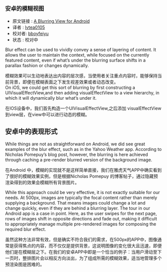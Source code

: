 `安卓的模糊视图`
---

>
* 原文链接 : [A Blurring View for Android](原文url)
* 译者 : [lvtea0105](https://github.com/lvtea0105) 
* 校对者: [bboyfeiyu](https://github.com/bboyfeiyu)  
* 状态 :   校对中


Blur effect can be used to vividly convey a sense of layering of content. It allows the user to maintain the context, while focused on the currently featured content, even if what’s under the blurring surface shifts in a parallax fashion or changes dynamically.

模糊效果可以生动地表达出内容的层次感，当使用者关注重点内容时，能够保持当前背景，即便在模糊表面之下发生视差效果或者动态改变。    
On iOS, we could get this sort of blurring by first constructing a UIVisualEffectView,and then adding visualEffectView to a view hierarchy, in which it will dynamically blur what’s under it.

在IOS设备中，我们首先构造一个UIVisualEffectView,之后添加 visualEffectView 到view层，在view中可以进行动态的模糊。

## 安卓中的表现形式

While things are not as straightforward on Android, we did see great examples of the blur effect, such as in the Yahoo Weather app. According to Nicholas Pomepuy’s blog post, however, the blurring is here achieved through caching a pre-render blurred version of the background image.

在Android 中，模糊的实现就不是这样简单直接，我们在雅虎天气APP中确实看到了很好的模糊效果实例，但是根据Nicholas Pomepuy 的博客帖子，通过隐藏预渲染得到的效果会模糊所有背景图片。

While this approach could be very effective, it is not exactly suitable for our needs. At 500px, images are typically the focal content rather than merely supplying a background. That means images could change a lot and change quickly, even if they are behind a blurring layer. The tour in our Android app is a case in point. Here, as the user swipes for the next page, rows of images shift in opposite directions and fade out, making it difficult to appropriately manage multiple pre-rendered images for composing the required blur effect.

虽然这种方法非常有效，但是确实不符合我们的需求，在500px的APP中，图像通常是获得焦点的内容，而不仅仅是提供背景，这说明图像的变化很大且迅速，即便他们是在模糊层之下。在我们的安卓APP中即是一个恰当的例子：当用户滑动至下一页时，整排图片会以相反方向淡出，为了组成所需的模糊效果，适当地管理多个预渲染图是困难的。


